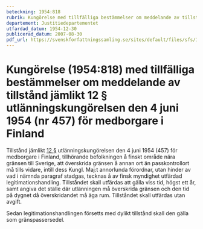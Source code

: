 ```yaml
---
beteckning: 1954:818
rubrik: Kungörelse med tillfälliga bestämmelser om meddelande av tillstånd jämlikt 12 § utlänningskungörelsen den 4 juni 1954 (nr 457) för medborgare i Finland
departement: Justitiedepartementet
utfardad_datum: 1954-12-30
publicerad_datum: 2007-08-30
pdf_url: https://svenskforfattningssamling.se/sites/default/files/sfs/1954-12/SFS1954-818.pdf
---
```


# Kungörelse (1954:818) med tillfälliga bestämmelser om meddelande av tillstånd jämlikt 12 § utlänningskungörelsen den 4 juni 1954 (nr 457) för medborgare i Finland

Tillstånd jämlikt [12 §](#12) utlänningskungörelsen den 4 juni 1954 (457) för medborgare i Finland, tillhörande befolkningen å finskt område nära gränsen till Sverige, att överskrida gränsen å annan ort än passkontrollort må tills vidare, intill dess Kungl. Maj:t annorlunda förordnar, utan hinder av vad i nämnda paragraf stadgas, tecknas å av finsk myndighet utfärdad legitimationshandling. Tillståndet skall utfärdas att gälla viss tid, högst ett år, samt angiva det ställe där utlänningen må överskrida gränsen och den tid på dygnet då överskridandet må äga rum. Tillståndet skall utfärdas utan avgift.

Sedan legitimationshandlingen försetts med dylikt tillstånd skall den gälla som gränspassersedel.